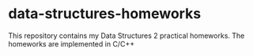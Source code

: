 # data-structures-homeworks
This repository contains my Data Structures 2 practical homeworks.
The homeworks are implemented in C/C++
